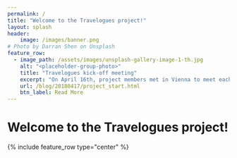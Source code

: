 ```yaml
---
permalink: /
title: "Welcome to the Travelogues project!"
layout: splash
header:
    image: /images/banner.png
# Photo by Darran Shen on Unsplash
feature_row:
  - image_path: /assets/images/unsplash-gallery-image-1-th.jpg
    alt: "<placeholder-group-photo>"
    title: "Travelogues kick-off meeting"
    excerpt: "On April 16th, project members met in Vienna to meet each other and start the work on our project."
    url: /blog/20180417/project_start.html
    btn_label: Read More
---
```


# Welcome to the Travelogues project!

{% include feature_row type="center" %}
